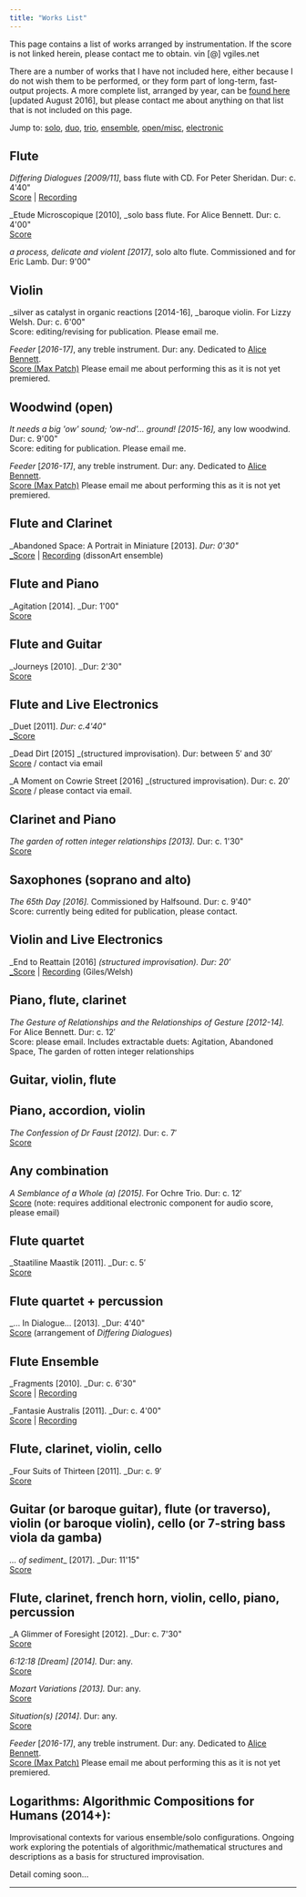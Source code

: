 ```yaml
---
title: "Works List"
---
```

This page contains a list of works arranged by instrumentation. If the score is not linked herein, please contact me to obtain. vin [@] vgiles.net

There are a number of works that I have not included here, either because I do not wish them to be performed, or they form part of long-term, fast-output projects. A more complete list, arranged by year, can be [found here][1] [updated August 2016], but please contact me about anything on that list that is not included on this page.

Jump to: [solo][2], [duo][3], [trio][4], [ensemble][5], [open/misc][6], [electronic][7]

## Flute

_Differing Dialogues [2009/11]_, bass flute with CD. For Peter Sheridan. Dur: c. 4'40"  
[Score][8] | [Recording  
][9]

_Etude Microscopique [2010], _solo bass flute. For Alice Bennett. Dur: c. 4'00"  
[Score][10]

_a process, delicate and violent [2017]_, solo alto flute. Commissioned and for Eric Lamb. Dur: 9'00"

## Violin

_silver as catalyst in organic reactions [2014-16], _baroque violin. For Lizzy Welsh. Dur: c. 6'00"  
Score: editing/revising for publication. Please email me.

_Feeder_ [_2016-17]_, any treble instrument. Dur: any. Dedicated to [Alice Bennett][11].  
[Score (Max Patch)][12] Please email me about performing this as it is not yet premiered.

## Woodwind (open)

_It needs a big 'ow' sound; 'ow-nd'… ground! [2015-16],_ any low woodwind. Dur: c. 9'00"  
Score: editing for publication. Please email me.

_Feeder_ [_2016-17]_, any treble instrument. Dur: any. Dedicated to [Alice Bennett][11].  
[Score (Max Patch)][12] Please email me about performing this as it is not yet premiered.

## Flute and Clarinet

_Abandoned Space: A Portrait in Miniature [2013]. _Dur: 0'30"_  
[_Score][13] | [Recording][14] (dissonArt ensemble)

## Flute and Piano

_Agitation [2014]. _Dur: 1'00"  
[Score][15]

## Flute and Guitar

_Journeys [2010]. _Dur: 2'30"  
[Score][16]

## Flute and Live Electronics

_Duet [2011]. _Dur: c.4'40"_  
[_Score][17]

_Dead Dirt [2015] _(structured improvisation). Dur: between 5′ and 30′  
[Score][18] / contact via email

_A Moment on Cowrie Street [2016] _(structured improvisation). Dur: c. 20′  
[Score][19] / please contact via email.

## Clarinet and Piano

_The garden of rotten integer relationships [2013]._ Dur: c. 1'30"  
[Score][20]

## Saxophones (soprano and alto)

_The 65th Day [2016]._ Commissioned by Halfsound. Dur: c. 9'40"  
Score: currently being edited for publication, please contact.

## Violin and Live Electronics

_End to Reattain [2016] _(structured improvisation). Dur: 20′_  
[_Score][21] | [Recording][22] (Giles/Welsh)

## Piano, flute, clarinet

_The Gesture of Relationships and the Relationships of Gesture [2012-14]._ For Alice Bennett. Dur: c. 12′  
Score: please email. Includes extractable duets: Agitation, Abandoned Space, The garden of rotten integer relationships

## Guitar, violin, flute

## Piano, accordion, violin

_The Confession of Dr Faust [2012]_. Dur: c. 7′  
[Score][23]

## Any combination

_A Semblance of a Whole (a) [2015]_. For Ochre Trio. Dur: c. 12′  
[Score][24] (note: requires additional electronic component for audio score, please email)

## Flute quartet

_Staatiline Maastik [2011]. _Dur: c. 5′  
[Score][25]

## Flute quartet + percussion

_… In Dialogue… [2013]. _Dur: 4'40"  
[Score][26] (arrangement of _Differing Dialogues_)

## Flute Ensemble

_Fragments [2010]. _Dur: c. 6'30"  
[Score][27] | [Recording][28]

_Fantasie Australis [2011]. _Dur: c. 4'00"  
[Score][29] | [Recording][28]

## Flute, clarinet, violin, cello

_Four Suits of Thirteen [2011]. _Dur: c. 9′  
[Score][30]

## Guitar (or baroque guitar), flute (or traverso), violin (or baroque violin), cello (or 7-string bass viola da gamba)

_… of sediment__ [2017]. _Dur: 11'15"  
[Score][31]

## Flute, clarinet, french horn, violin, cello, piano, percussion

_A Glimmer of Foresight [2012]. _Dur: c. 7'30"  
[Score][32]

_6:12:18 [Dream] [2014]._ Dur: any.  
[Score][33]

_Mozart Variations [2013]._ Dur: any.  
[Score][34]

_Situation(s) [2014]_. Dur: any.  
[Score][35]

_Feeder_ [_2016-17]_, any treble instrument. Dur: any. Dedicated to [Alice Bennett][11].  
[Score (Max Patch)][12] Please email me about performing this as it is not yet premiered.

## Logarithms: Algorithmic Compositions for Humans (2014+):

Improvisational contexts for various ensemble/solo configurations. Ongoing work exploring the potentials of algorithmic/mathematical structures and descriptions as a basis for structured improvisation.

Detail coming soon…

** **

[1]: http://www.vgiles.net/wp-content/uploads/2016/11/vg_works_list.pdf
[2]: http://www.vgiles.net#solo
[3]: http://www.vgiles.net#duo
[4]: http://www.vgiles.net#trio
[5]: http://www.vgiles.net#ens
[6]: http://www.vgiles.net#open
[7]: http://www.vgiles.net#elec
[8]: http://wirripang.com.au/authors/vincent-giles/differing-dialogues-score
[9]: http://www.move.com.au/disc/peter-sheridan-monologues-dialogues
[10]: http://wirripang.com.au/authors/vincent-giles/etude-microscopique-score-1
[11]: http://www.alicebennett.net
[12]: https://github.com/vgiles/feeder
[13]: http://www.australianmusiccentre.com.au/workversion/giles-vincent-abandoned-space/30433
[14]: https://soundcloud.com/vince-giles/abandoned-space-a-portrait-in
[15]: http://www.australianmusiccentre.com.au/workversion/giles-vincent-agitation/30434
[16]: http://wirripang.com.au/authors/vincent-giles/journeys-score
[17]: http://wirripang.com.au/authors/vincent-giles/duet-score-and-part
[18]: http://www.australianmusiccentre.com.au/workversion/giles-vincent-dead-dirt/30476
[19]: http://www.australianmusiccentre.com.au/workversion/giles-vincent-moment-on-cowrie-street/31613
[20]: http://www.australianmusiccentre.com.au/workversion/giles-vincent-garden-of-rotten-integer-relationships/30435
[21]: http://www.australianmusiccentre.com.au/workversion/giles-vincent-end-to-reattain/30760
[22]: https://soundcloud.com/vince-giles/gileswelsh-end-to-reattain
[23]: http://wirripang.com.au/authors/vincent-giles/confession-of-dr-faust-the-score-and-parts
[24]: http://www.australianmusiccentre.com.au/workversion/giles-vincent-semblance-of-a-whole/30664
[25]: http://wirripang.com.au/authors/vincent-giles/staatiline-maastik-score-and-parts
[26]: http://wirripang.com.au/authors/vincent-giles/in-dialogue-score-and-parts
[27]: http://wirripang.com.au/authors/vincent-giles/fragments-score-and-parts
[28]: http://www.move.com.au/disc/fantasie-australis
[29]: http://wirripang.com.au/authors/vincent-giles/fantasie-australis-score
[30]: http://wirripang.com.au/authors/vincent-giles/four-suits-of-thirteen-score-and-parts
[31]: http://www.australianmusiccentre.com.au/workversion/giles-vincent-of-sediment-1/32068
[32]: http://wirripang.com.au/authors/vincent-giles/glimmer-of-foresight-a-score-and-parts
[33]: http://www.vgiles.net/wp-content/uploads/2013/06/6-12-18dream-fullscore.pdf
[34]: http://wirripang.com.au/authors/vincent-giles/mozart-variations-score
[35]: http://www.vgiles.net/wp-content/uploads/2013/06/Situations.pdf

  